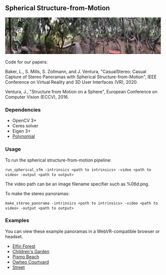 ## Spherical Structure-from-Motion

![Elfin Forest](teaser.jpg "Elfin Forest")

Code for our papers:

Baker, L., S. Mills, S. Zollmann, and J. Ventura, "CasualStereo: Casual Capture of Stereo Panoramas with Spherical Structure-from-Motion", IEEE Conference on Virtual Reality and 3D User Interfaces (VR), 2020.

Ventura, J., "Structure from Motion on a Sphere", European Conference on Computer Vision (ECCV), 2016.

### Dependencies

* OpenCV 3+
* Ceres solver
* Eigen 3+
* [Polynomial](https://github.com/jonathanventura/polynomial)

### Usage

To run the spherical structure-from-motion pipeline:

    run_spherical_sfm -intrinsics <path to intrinsics> -video <path to video> -output <path to output>

The video path can be an image filename specifier such as %06d.png.

To make the stereo panoramas:

    make_stereo_panorama -intrinsics <path to intrinsics> -video <path to video> -output <path to output>

### Examples

You can view these example panoramas in a WebVR-compatible browser or headset.

* [Elfin Forest](webviewer/index.html?name=elfinforest)
* [Children's Garden](webviewer/index.html?name=childrensgarden)
* [Pismo Beach](webviewer/index.html?name=pismo)
* [Owheo Courtyard](webviewer/index.html?name=owheo)
* [Street](webviewer/index.html?name=street)

